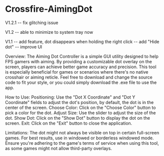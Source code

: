# Crossfire-AimingDot
V1.2.1
    -- fix glitching issue

V1.2
    -- able to minimize to system tray now

V1.1 
    -- add feature, dot disappears when holding the right click
    -- add "Hide dot"
    -- improve UI

Overview: 
The Aiming Dot Controller is a simple GUI utility designed to help FPS gamers with aiming. By providing a customizable dot overlay on the screen, players can achieve better game accuracy and precision. This tool is especially beneficial for games or scenarios where there's no native crosshair or aiming reticle. Feel free to download and change the source code to fit your style, or you could simply download the .exe file to use the app.

How to Use: 
Positioning: Use the "Dot X Coordinate" and "Dot Y Coordinate" fields to adjust the dot's position, by default, the dot is in the center of the screen.
Choose Color: Click on the "Choose Color" button to pick a color for the dot.
Adjust Size: Use the slider to adjust the size of the dot.
Show Dot: Click on the "Show Dot" button to display the dot on the screen.
Exit: Click on the "Exit" button to close the application.

Limitations: 
The dot might not always be visible on top in certain full-screen games. For best results, use in windowed or borderless windowed mode.
Ensure you're adhering to the game's terms of service when using this tool, as some games might not allow third-party overlays.

